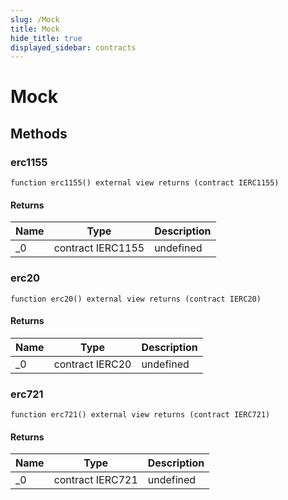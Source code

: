 ```yaml
---
slug: /Mock
title: Mock
hide_title: true
displayed_sidebar: contracts
---
```


# Mock

## Methods

### erc1155

```solidity
function erc1155() external view returns (contract IERC1155)
```

#### Returns

| Name | Type              | Description |
| ---- | ----------------- | ----------- |
| \_0  | contract IERC1155 | undefined   |

### erc20

```solidity
function erc20() external view returns (contract IERC20)
```

#### Returns

| Name | Type            | Description |
| ---- | --------------- | ----------- |
| \_0  | contract IERC20 | undefined   |

### erc721

```solidity
function erc721() external view returns (contract IERC721)
```

#### Returns

| Name | Type             | Description |
| ---- | ---------------- | ----------- |
| \_0  | contract IERC721 | undefined   |
